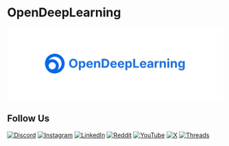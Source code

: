 # OpenDeepLearning

<a href="https://www.opendeeplearning.xyz/" target="_blank" >
<picture>
    <source media="(prefers-color-scheme: dark)" srcset="/profile/dark_banner.png">
    <source media="(prefers-color-scheme: light)" srcset="/profile/light_banner.png">
    <img
        alt="OpenDeepLearning"
        src="/profile/light_banner.png">
</picture>
</a>

## Follow Us

[![Discord](https://img.shields.io/badge/Discord-%235865F2.svg?&logo=discord&logoColor=white)](#)
[![Instagram](https://img.shields.io/badge/Instagram-%23E4405F.svg?logo=Instagram&logoColor=white)](#)
[![LinkedIn](https://img.shields.io/badge/Linkedin-%230077B5.svg?logo=linkedin&logoColor=white)](#)
[![Reddit](https://img.shields.io/badge/Reddit-FF4500?logo=reddit&logoColor=white)](#)
[![YouTube](https://img.shields.io/badge/YouTube-%23FF0000.svg?logo=YouTube&logoColor=white)](#)
[![X](https://img.shields.io/badge/X-%23000000.svg?logo=X&logoColor=white)](#)
[![Threads](https://img.shields.io/badge/Threads-000000?logo=Threads&logoColor=white)](#)
